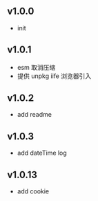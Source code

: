 ## v1.0.0

- init

## v1.0.1

- esm 取消压缩
- 提供 unpkg iife 浏览器引入

## v1.0.2

- add readme

## v1.0.3

- add dateTime log

## v1.0.13

- add cookie